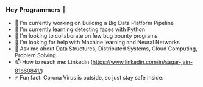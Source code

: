 ### Hey Programmers 👋

- 🔭 I’m currently working on Building a Big Data Platform Pipeline
- 🌱 I’m currently learning detecting faces with Python
- 👯 I’m looking to collaborate on few bug bounty programs
- 🤔 I’m looking for help with Machine learning and Neural Networks
- 💬 Ask me about Data Structures, Distributed Systems, Cloud Computing, Problem Solving.
- 📫 How to reach me: Linkedin (https://www.linkedin.com/in/sagar-jain-81b60841/)
- ⚡ Fun fact: Corona Virus is outside, so just stay safe inside.
